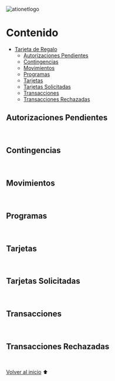 ![ationetlogo](https://github.com/Ationet/ationetdocs/blob/master/Content/Images/ATIOnetLogo_250x70.png)

# Contenido

- [Tarjeta de Regalo](#Tarjeta-de-Regalo)
  - [Autorizaciones Pendientes](#Autorizaciones-Pendientes)
  - [Contingencias](#Contingencias)
  - [Movimientos](#Movimientos)
  - [Programas](#Programas)
  - [Tarjetas](#Tarjetas)
  - [Tarjetas Solicitadas](#Tarjetas-Solicitadas)
  - [Transacciones](#Transacciones)
  - [Transacciones Rechazadas](#Transacciones-Rechazadas)


 ## Autorizaciones Pendientes
 
 <br/>
 
 ## Contingencias

<br/>

 ## Movimientos

 <br/>
 
 ## Programas
 
 <br/>
 
 ## Tarjetas

 <br/>
 
 ## Tarjetas Solicitadas

 <br/>
 
 ## Transacciones

 <br/>
 
 ## Transacciones Rechazadas

 <br/>

 [Volver al inicio](#contenido) 	:arrow_up:

